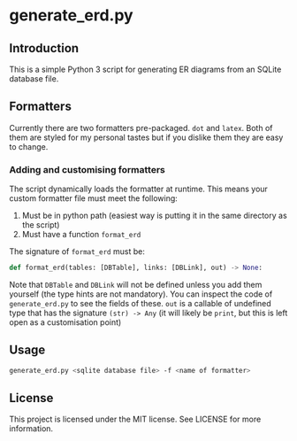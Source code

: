 # generate\_erd.py

## Introduction

This is a simple Python 3 script for generating ER diagrams from an SQLite
database file. 

## Formatters

Currently there are two formatters pre-packaged. `dot` and `latex`. Both of them
are styled for my personal tastes but if you dislike them they are easy to
change.

### Adding and customising formatters

The script dynamically loads the formatter at runtime. This means your custom
formatter file must meet the following:

1. Must be in python path (easiest way is putting it in the same directory as
   the script)
2. Must have a function `format_erd`

The signature of `format_erd` must be:

```python
def format_erd(tables: [DBTable], links: [DBLink], out) -> None:
```

Note that `DBTable` and `DBLink` will not be defined unless you add them
yourself (the type hints are not mandatory). You can inspect the code of
`generate_erd.py` to see the fields of these. `out` is a callable of undefined
type that has the signature `(str) -> Any` (it will likely be `print`, but this
is left open as a customisation point)


## Usage

```bash
generate_erd.py <sqlite database file> -f <name of formatter>
```


## License 

This project is licensed under the MIT license. See LICENSE for more
information.

